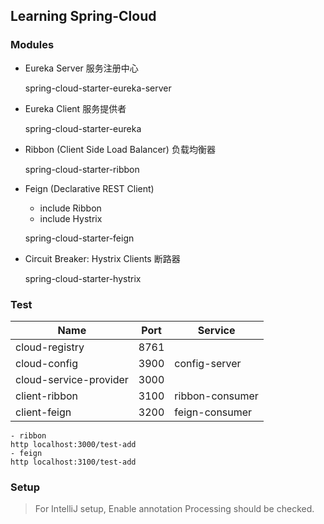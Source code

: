 Learning Spring-Cloud
---

### Modules

- Eureka Server 服务注册中心


    spring-cloud-starter-eureka-server

- Eureka Client 服务提供者


    spring-cloud-starter-eureka

- Ribbon (Client Side Load Balancer) 负载均衡器


    spring-cloud-starter-ribbon
  
- Feign (Declarative REST Client)
    - include Ribbon
    - include Hystrix


    spring-cloud-starter-feign

- Circuit Breaker: Hystrix Clients 断路器


    spring-cloud-starter-hystrix

### Test

| Name                   | Port | Service         |
| ---                    | ---  | ---             |
| cloud-registry         | 8761 |                 |
| cloud-config           | 3900 | config-server   |
| cloud-service-provider | 3000 |                 |
| client-ribbon          | 3100 | ribbon-consumer |
| client-feign           | 3200 | feign-consumer  |

    - ribbon
    http localhost:3000/test-add
    - feign
    http localhost:3100/test-add

### Setup

> For IntelliJ setup, Enable annotation Processing should be checked.